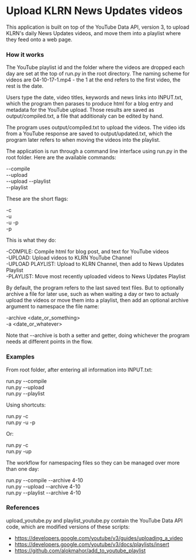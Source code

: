 # Upload KLRN News Updates videos 

This application is built on top of the YouTube Data API, version 3, to upload KLRN's daily News Updates videos, and move them into a playlist where they feed onto a web page. 

### How it works

The YouTube playlist id and the folder where the videos are dropped each day are set at the top of run.py in the root directory. The naming scheme for videos are 04-10-17-1.mp4 - the 1 at the end refers to the first video, the rest is the date.

Users type the date, video titles, keywords and news links into INPUT.txt, which the program then parases to produce html for a blog entry and metadata for the YouTube upload. Those results are saved as output/compiled.txt, a file that additionaly can be edited by hand. 

The program uses output/compiled.txt to upload the videos. The video ids from a YouTube response are saved to output/updated.txt, which the program later refers to when moving the videos into the playlist.

The application is run through a command line interface using run.py in the root folder. Here are the available commands:

  --compile  
  --upload  
  --upload --playlist  
  --playlist  

These are the short flags:

  -c  
  -u  
  -u -p  
  -p  

This is what they do:

  -COMPILE: Compile html for blog post, and text for YouTube videos  
  -UPLOAD: Upload videos to KLRN YouTube Channel  
  -UPLOAD PLAYLIST: Upload to KLRN Channel, then add to News Updates Playlist  
  -PLAYLIST: Move most recently uploaded videos to News Updates Playlist  
  
By default, the program refers to the last saved text files. But to optionally archive a file for later use, such as when waiting a day or two to actualy upload the videos or move them into a playlist, then add an optional archive argument to namespace the file name: 

  -archive <date_or_something>  
  -a <date_or_whatever>  
  
Note that --archive is both a setter and getter, doing whichever the program needs at different points in the flow.

### Examples

From root folder, after entering all information into INPUT.txt: 

  run.py --compile  
  run.py --upload  
  run.py --playlist  

Using shortcuts:
  
  run.py -c   
  run.py -u -p  
  
Or:

  run.py -c   
  run.py -up    
  
The workflow for namespacing files so they can be managed over more than one day: 

  run.py --compile --archive 4-10  
  run.py --upload --archive 4-10  
  run.py --playlist --archive 4-10  

### References

upload_youtube.py and playlist_youtube.py contain the YouTube Data API code, which are modified versions of these scripts:

- https://developers.google.com/youtube/v3/guides/uploading_a_video
- https://developers.google.com/youtube/v3/docs/playlists/insert
- https://github.com/alokmahor/add_to_youtube_playlist